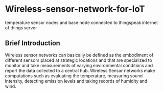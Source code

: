 # Wireless-sensor-network-for-IoT
temperature sensor nodes and base node connected to thingspeak internet of things server

## Brief Introduction
Wireless sensor networks can basically be defined as the embodiment of different sensors placed at strategic locations and that are specialized to monitor and take measurements of varying environmental conditions and report the data collected to a central hub. Wireless Sensor networks make computations such as evaluating the temperature, measuring sound intensity, detecting emission levels and taking records of humidity and wind.
